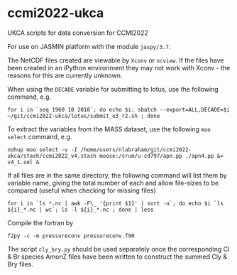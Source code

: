 # ccmi2022-ukca
UKCA scripts for data conversion for CCMI2022

For use on JASMIN platform with the module `jaspy/3.7`.

The NetCDF files created are viewable by `Xconv` or `ncview`. If the files have been created in an iPython environment they may not work with Xconv - the reasons for this are currently unknown.

When using the `DECADE` variable for submitting to lotus, use the following command, e.g.
```
for i in `seq 1960 10 2010`; do echo $i; sbatch --export=ALL,DECADE=$i ~/git/ccmi2022-ukca/lotus/submit_o3_r2.sh ; done
```

To extract the variables from the MASS dataset, use the following `moo select` command, e.g.
```
nohup moo select -v -I /home/users/nlabraham/git/ccmi2022-ukca/stash/ccmi2022_v4.stash moose:/crum/u-cd797/apn.pp ./apn4.pp &> v4_1.sel &
```

If all files are in the same directory, the following command will list them by variable name, giving the total number of each and allow file-sizes to be compared (useful when checking for missing files)
```
for i in `ls *.nc | awk -F\_ '{print $1}' | sort -u`; do echo $i `ls ${i}_*.nc | wc`; ls -l ${i}_*.nc ; done | less
```

Compile the fortran by
```
f2py -c -m pressureconv pressureconv.f90
```

The script `cly_bry.py` should be used separately once the corresponding Cl & Br species AmonZ files have been written to construct the summed Cly & Bry files. 
